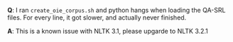 **Q**: I ran ```create_oie_corpus.sh``` and python hangs when loading the QA-SRL files. For every line, it got slower, and actually never finished.

**A**: This is a known issue with NLTK 3.1, please upgarde to NLTK 3.2.1
